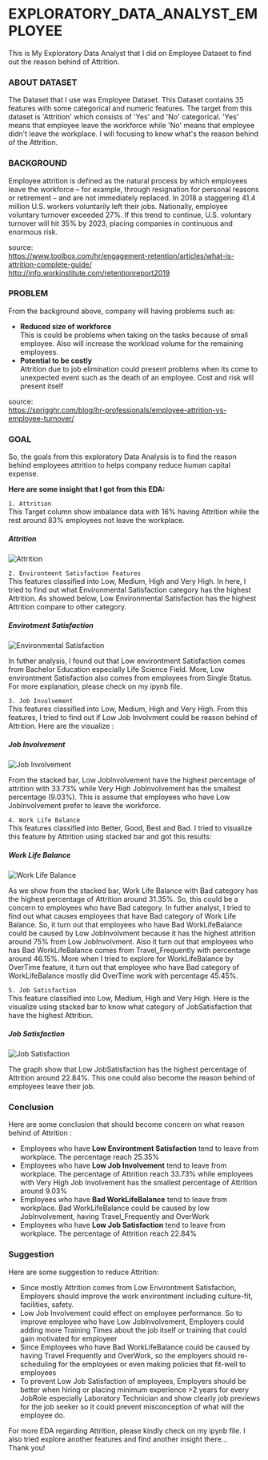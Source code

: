 # EXPLORATORY_DATA_ANALYST_EMPLOYEE
This is My Exploratory Data Analyst that I did on Employee Dataset to find out the reason behind of Attrition.

### ABOUT DATASET
The Dataset that I use was Employee Dataset. This Dataset contains 35 features with some categorical and numeric features. The target from this dataset is 'Attrition' which consists of 'Yes' and 'No' categorical. 'Yes' means that employee leave the workforce while 'No' means that employee didn't leave the workplace. I will focusing to know what's the reason behind of the Attrition.

### BACKGROUND
Employee attrition is defined as the natural process by which employees leave the workforce – for example, through resignation for personal reasons or retirement – and are not immediately replaced. 
In 2018 a staggering 41.4 million U.S. workers voluntarily left their jobs. Nationally, employee voluntary turnover exceeded 27%. If this trend to continue, U.S. voluntary turnover will hit 35% by 2023, placing companies in continuous and enormous risk. 

source:\
https://www.toolbox.com/hr/engagement-retention/articles/what-is-attrition-complete-guide/ \
http://info.workinstitute.com/retentionreport2019

### PROBLEM
From the background above, company will having problems such as:
- **Reduced size of workforce**\
    This is could be problems when taking on the tasks because of small employee. Also will increase the workload volume for the remaining employees.
- **Potential to be costly**\
    Attrition due to job elimination could present problems when its come to unexpected event such as the death of an employee. Cost and risk will present itself

source:\
https://sprigghr.com/blog/hr-professionals/employee-attrition-vs-employee-turnover/

### GOAL
So, the goals from this exploratory Data Analysis is to find the reason behind employees attrition to helps company reduce human capital expense.

**Here are some insight that I got from this EDA:**

`1. Attrition`\
This Target column show imbalance data with 16% having Attrition while the rest around 83% employees not leave the workplace.
##### Attrition
![Attrition](Attrition_Percent.png)

`2. Environtment Satisfaction Features`\
This features classified into Low, Medium, High and Very High. In here, I tried to find out what Environmental Satisfaction category has the highest Attrition. As showed below, Low Environmental Satisfaction has the highest Attrition compare to other category.
##### Envirotment Satisfaction
![Environmental Satisfaction](EnvirontmentSatisfaction.png)

In futher analysis, I found out that Low environtment Satisfaction comes from Bachelor Education especially Life Science Field. More, Low environtment Satisfaction also comes from employees from Single Status. For more explanation, please check on my ipynb file.

`3. Job Involvement `\
This features classified into Low, Medium, High and Very High. From this features, I tried to find out if Low Job Involvment could be reason behind of Attrition. Here are the visualize :
##### Job Involvement
![Job Involvement](JobInvolvement.png)

From the stacked bar, Low JobInvolvement have the highest percentage of attrition with 33.73% while Very High JobInvolvement has the smallest percentage (9.03%). This is assume that employees who have Low JobInvolvement prefer to leave the workforce.

`4. Work Life Balance`\
This features classified into Better, Good, Best and Bad. I tried to visualize this feature by Attrition using stacked bar and got this results:
##### Work Life Balance
![Work Life Balance](WorkLifeBalance.png)

As we show from the stacked bar, Work Life Balance with Bad category has the highest percentage of Attrition around 31.35%. So, this could be a concern to employees who have Bad category. In futher analyst, I tried to find out what causes employees that have Bad category of Work Life Balance. So, it turn out that employees who have Bad WorkLifeBalance could be caused by Low JobInvolvment because it has the highest attrition around 75% from Low JobInvolvment. Also it turn out that employees who has Bad WorkLifeBalance comes from Travel_Frequently with percentage around 46.15%. More when I tried to explore for WorkLifeBalance by OverTime feature, it turn out that employee who have Bad category of WorkLifeBalance mostly did OverTime work with percentage 45.45%.

`5. Job Satisfaction`\
This feature classified into Low, Medium, High and Very High. Here is the visualize using stacked bar to know what category of JobSatisfaction that have the highest Attrition.
##### Job Satisfaction
![Job Satisfaction](JobSatisfaction.png)

The graph show that Low JobSatisfaction has the highest percentage of Attrition around 22.84%. This one could also become the reason behind of employees leave their job.



### Conclusion
Here are some conclusion that should become concern on what reason behind of Attrition :
- Employees who have **Low Environtment Satisfaction** tend to leave from workplace. The percentage reach 25.35%
- Employees who have **Low Job Involvement** tend to leave from workplace. The percentage of Attrition reach 33.73% while employees with Very High Job Involvement has the smallest percentage of Attrition around 9.03%
- Employees who have **Bad WorkLifeBalance** tend to leave from workplace. Bad WorkLifeBalance could be caused by low JobInvolvement, having Travel_Frequently and OverWork
- Employees who have **Low Job Satisfaction** tend to leave from workplace. The percentage of Attrition reach 22.84%

### Suggestion
Here are some suggestion to reduce Attrition:
- Since mostly Attrition comes from Low Environtment Satisfaction, Employers should improve the work environtment including culture-fit, facilities, safety.
- Low Job Involvement could effect on employee performance. So to improve employee who have Low JobInvolvement, Employers could adding more Training Times about the job itself or training that could gain motivated for employeer
- Since Employees who have Bad WorkLifeBalance could be caused by having Travel Frequently and OverWork, so the employers should re-scheduling for the employees or even making policies that fit-well to employees
- To prevent Low Job Satisfaction of employees, Employers should be better when hiring or placing minimum experience >2 years for every JobRole especially Laboratory Technician and show clearly job previews for the job seeker so it could prevent misconception of what will the employee do.


For more EDA regarding Attrition, please kindly check on my ipynb file. I also tried explore another features and find another insight there...\
Thank you!


